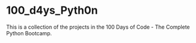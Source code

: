 # 100_d4ys_Pyth0n
This is a collection of the projects in the 100 Days of Code - The Complete Python Bootcamp.
